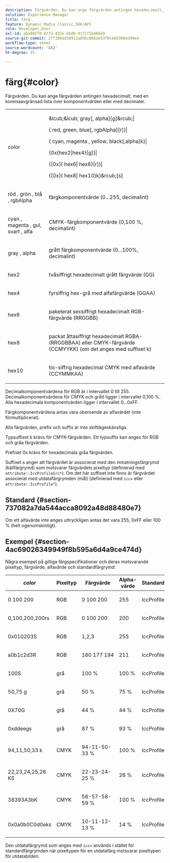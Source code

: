 ```yaml
---
description: Färgvärden. Du kan ange färgvärden antingen hexadecimalt, med en kommaavgränsad lista över komponentvärden eller med decimaler.
solution: Experience Manager
title: färg
feature: Dynamic Media Classic,SDK/API
role: Developer,User
exl-id: eba88ff0-877d-432e-bbd6-9172f5b460e9
source-git-commit: 2ff380ad30911a85bc066ae53f0cb69360ed99e4
workflow-type: tm+mt
source-wordcount: '452'
ht-degree: 1%

---
```


# färg{#color}

Färgvärden. Du kan ange färgvärden antingen hexadecimalt, med en kommaavgränsad lista över komponentvärden eller med decimaler.

<table id="simpletable_9EBE66066E854ABE978F8F7ADC66BDE3"> 
 <tr class="strow"> 
  <td class="stentry"> <p><span class="codeph"> <span class="varname"> color </span> </span> </p></td> 
  <td class="stentry"> <p> <span class="codeph">&amp;lcub;&amp;lcub;<span class="varname"> gray</span>[,<span class="varname"> alpha</span>][g]&amp;rcub;|</span> </p> <p> <span class="codeph"> {<span class="varname"> red</span>,<span class="varname"> green</span>,<span class="varname"> blue</span>[,<span class="varname"> rgbAlpha</span>][r]}|</span> </p> <p> <span class="codeph"> {<span class="varname"> cyan</span>, <span class="varname"> magenta </span>, <span class="varname"> yellow</span>, <span class="varname"> black</span>[,alpha]k}|</span> </p> <p> <span class="codeph"> {0x{hex2|hex4}[g]}|</span> </p> <p> <span class="codeph">{[0x]{<span class="varname"> hex6</span>|<span class="varname"> hex8</span>}[r]}|</span> </p> <p> <span class="codeph"> {[0x]{<span class="varname"> hex8</span>|<span class="varname"> hex10</span>}k}&amp;rcub;[s]</span> </p> </td> 
 </tr> 
 <tr class="strow"> 
  <td class="stentry"> <p><span class="codeph"> <span class="varname"> röd </span>, <span class="varname"> grön </span>, <span class="varname"> blå </span>, <span class="varname"> rgbAlpha</span></span> </p> </td> 
  <td class="stentry"> <p>färgkomponentvärde (0...255, decimalint) </p> </td> 
 </tr> 
 <tr class="strow"> 
  <td class="stentry"> <p><span class="codeph"> <span class="varname"> cyan </span>, <span class="varname"> magenta </span>, <span class="varname"> gul</span>, <span class="varname"> svart </span>, <span class="varname"> alfa</span></span> </p></td> 
  <td class="stentry"> <p>CMYK-färgkomponentvärde (0,100 %, decimalint) </p></td> 
 </tr> 
 <tr class="strow"> 
  <td class="stentry"> <p><span class="codeph"> <span class="varname"> gray </span>, <span class="varname"> alpha </span> </span> </p> </td> 
  <td class="stentry"> <p>grått färgkomponentvärde (0...100%, decimalint) </p> </td> 
 </tr> 
 <tr class="strow"> 
  <td class="stentry"> <p><span class="codeph"> <span class="varname"> hex2</span> </span> </p></td> 
  <td class="stentry"> <p>tvåsiffrigt hexadecimalt grått färgvärde (GG) </p></td> 
 </tr> 
 <tr class="strow"> 
  <td class="stentry"> <p><span class="codeph"> <span class="varname"> hex4 </span> </span> </p> </td> 
  <td class="stentry"> <p>fyrsiffrig hex-grå med alfafärgvärde (GGAA) </p> </td> 
 </tr> 
 <tr class="strow"> 
  <td class="stentry"> <p><span class="codeph"> <span class="varname"> hex6 </span> </span> </p> </td> 
  <td class="stentry"> <p>paketerat sexsiffrigt hexadecimalt RGB-färgvärde (RRGGBB) </p></td> 
 </tr> 
 <tr class="strow"> 
  <td class="stentry"> <p><span class="codeph"> <span class="varname"> hex8</span> </span> </p> </td> 
  <td class="stentry"> <p>packat åttasiffrigt hexadecimalt RGBA- (RRGGBBAA) eller CMYK-färgvärde (CCMYYKK) (om det anges med suffixet k) </p></td> 
 </tr> 
 <tr class="strow"> 
  <td class="stentry"> <p><span class="codeph"> <span class="varname"> hex10 </span> </span> </p></td> 
  <td class="stentry"> <p>tio-siffrig hexadecimal CMYK med alfavärde (CCYMMKAA) </p> </td> 
 </tr> 
</table>

Decimalkomponentvärdena för RGB är i intervallet 0 till 255. Decimalkomponentvärdena för CMYK och grått ligger i intervallet 0,100 %. Alla hexadecimala komponentvärden ligger i intervallet 0...0xFF.

Färgkomponentvärdena antas vara oberoende av alfavärdet (inte förmultiplicerat).

Alla färgvärden, prefix och suffix är inte skiftlägeskänsliga.

Typsuffixet k krävs för CMYK-färgvärden. Ett typsuffix kan anges för RGB och gråa färgvärden.

Prefixet 0x krävs för hexadecimala gråa färgvärden.

Suffixet s anger att färgvärdet är associerat med den inmatningsfärgrymd (källfärgrymd) som motsvarar färgvärdets pixeltyp (definierad med `attribute::IccProfileSrc*`). Om det här suffixet inte finns är färgvärdet associerat med utdatafärgrymden (mål) (definierad med `icc=` eller `attribute::IccProfile*`).

## Standard {#section-737082a7da544acca8092a48d88480e7}

Om ett alfavärde inte anges uttryckligen antas det vara 255, 0xFF eller 100 % (helt ogenomskinligt).

## Exempel {#section-4ac69026349949f8b595a6d4a9ce474d}

Några exempel på giltiga färgspecifikationer och deras motsvarande pixeltyp, färgvärde, alfavärde och standardfärgrymd:

<table id="table_1539E74A1EC545F1B5398D86A27079D1"> 
 <thead> 
  <tr> 
   <th class="entry"> <b> <i>color</i> </b> </th> 
   <th class="entry"> <b>Pixeltyp</b> </th> 
   <th class="entry"> <b>Färgvärde</b> </th> 
   <th class="entry"> <b>Alpha-värde</b> </th> 
   <th class="entry"> <b>Standardfärgrymd </b> </th> 
  </tr> 
 </thead>
 <tbody> 
  <tr> 
   <td> <p>0 100 200 </p> </td> 
   <td> <p>RGB </p> </td> 
   <td> <p>0 100 200 </p> </td> 
   <td> <p>255 </p> </td> 
   <td> <p> <span class="codeph"> IccProfileRgb </span> </p> </td> 
  </tr> 
  <tr> 
   <td> <p>0,100,200,200rs </p> </td> 
   <td> <p>RGB </p> </td> 
   <td> <p>0 100 200 </p> </td> 
   <td> <p>200 </p> </td> 
   <td> <p> <span class="codeph"> IccProfileSrcRgb </span> </p> </td> 
  </tr> 
  <tr> 
   <td> <p>0x010203S </p> </td> 
   <td> <p>RGB </p> </td> 
   <td> <p>1,2,3 </p> </td> 
   <td> <p>255 </p> </td> 
   <td> <p> <span class="codeph"> IccProfileSrcRgb </span> </p> </td> 
  </tr> 
  <tr> 
   <td> <p>a0b1c2d3R </p> </td> 
   <td> <p>RGB </p> </td> 
   <td> <p>160 177 194 </p> </td> 
   <td> <p>211 </p> </td> 
   <td> <p> <span class="codeph"> IccProfileRgb </span> </p> </td> 
  </tr> 
  <tr> 
   <td> <p>100S </p> </td> 
   <td> <p>grå </p> </td> 
   <td> <p>100 % </p> </td> 
   <td> <p>100 % </p> </td> 
   <td> <p> <span class="codeph"> IccProfileSrcGray </span> </p> </td> 
  </tr> 
  <tr> 
   <td> <p>50,75 g </p> </td> 
   <td> <p>grå </p> </td> 
   <td> <p>50 % </p> </td> 
   <td> <p>75 % </p> </td> 
   <td> <p> <span class="codeph"> IccProfileGray</span> </p> </td> 
  </tr> 
  <tr> 
   <td> <p>0X70G </p> </td> 
   <td> <p>grå </p> </td> 
   <td> <p>44 % </p> </td> 
   <td> <p>44 % </p> </td> 
   <td> <p> <span class="codeph"> IccProfileGray</span> </p> </td> 
  </tr> 
  <tr> 
   <td> <p>0xddeegs </p> </td> 
   <td> <p>grå </p> </td> 
   <td> <p>87 % </p> </td> 
   <td> <p>93 % </p> </td> 
   <td> <p> <span class="codeph"> IccProfileSrcGray </span> </p> </td> 
  </tr> 
  <tr> 
   <td> <p>94,11,50,33 k </p> </td> 
   <td> <p>CMYK </p> </td> 
   <td> <p>94-11-50-33 % </p> </td> 
   <td> <p>100 % </p> </td> 
   <td> <p> <span class="codeph"> IccProfileCmyk </span> </p> </td> 
  </tr> 
  <tr> 
   <td> <p>22,23,24,25,26 KS </p> </td> 
   <td> <p>CMYK </p> </td> 
   <td> <p>22-23-24-25 % </p> </td> 
   <td> <p>26 % </p> </td> 
   <td> <p> <span class="codeph"> IccProfileSrcCmyk </span> </p> </td> 
  </tr> 
  <tr> 
   <td> <p>38393A3bK </p> </td> 
   <td> <p>CMYK </p> </td> 
   <td> <p>56-57-58-59 % </p> </td> 
   <td> <p>100 % </p> </td> 
   <td> <p> <span class="codeph"> IccProfileCmyk </span> </p> </td> 
  </tr> 
  <tr> 
   <td> <p>0x0a0b0C0d0eks </p> </td> 
   <td> <p>CMYK </p> </td> 
   <td> <p>10-11-12-13 % </p> </td> 
   <td> <p>14 % </p> </td> 
   <td> <p> <span class="codeph"> IccProfileSrcCmyk </span> </p> </td> 
  </tr> 
 </tbody> 
</table>

Den utdatafärgrymd som anges med `icc=` används i stället för standardfärgrymden när pixeltypen för en utdatafärg motsvarar pixeltypen för utdatabilden.
